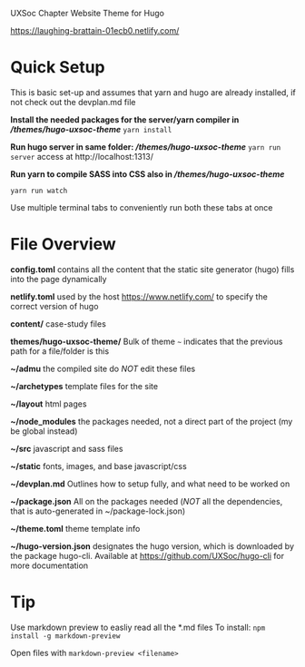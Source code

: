 UXSoc Chapter Website Theme for Hugo

https://laughing-brattain-01ecb0.netlify.com/

# Quick Setup

This is basic set-up and assumes that yarn and hugo are already installed, if not check out the devplan.md file

**Install the needed packages for the server/yarn compiler in _/themes/hugo-uxsoc-theme_**
`yarn install`

**Run hugo server in same folder: _/themes/hugo-uxsoc-theme_**
`yarn run server`
access at http://localhost:1313/ 

**Run yarn to compile SASS into CSS also in _/themes/hugo-uxsoc-theme_**

`yarn run watch`

Use multiple terminal tabs to conveniently run both these tabs at once

# File Overview

**config.toml** contains all the content that the static site generator (hugo) fills into the page dynamically

**netlify.toml** used by the host https://www.netlify.com/ to specify the correct version of hugo

**content/** case-study files

**themes/hugo-uxsoc-theme/** Bulk of theme
`~` indicates that the previous path for a file/folder is this

**~/admu** the compiled site do *NOT* edit these files

**~/archetypes** template files for the site

**~/layout** html pages

**~/node_modules** the packages needed, not a direct part of the project (my be global instead)

**~/src** javascript and sass files

**~/static** fonts, images, and base javascript/css

**~/devplan.md** Outlines how to setup fully, and what need to be worked on

**~/package.json** All on the packages needed (*NOT* all the dependencies, that is auto-generated in ~/package-lock.json)

**~/theme.toml** theme template info

**~/hugo-version.json** designates the hugo version, which is downloaded by the package hugo-cli.
Available at https://github.com/UXSoc/hugo-cli for more documentation

# Tip

Use markdown preview to easliy read all the *.md files
To install: `npm install -g markdown-preview`

Open files with `markdown-preview <filename>`


 
